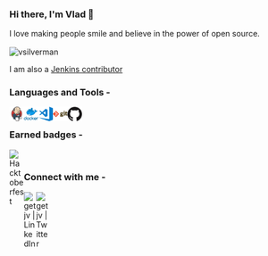 ### Hi there, I'm Vlad 👋

I love making people smile and believe in the power of open source.

<p><img align="center" src="https://github-readme-stats.vercel.app/api?username=vsilverman&show_icons=true" alt="vsilverman" /></p>

<!--- ![Vlad Silverman's GitHub Stats](https://github-readme-stats.vercel.app/api?username=vsilverman&show_icons=true&hide=stars&include_all_commits=true&text_color=666&bg_color=0000) --->

I am also a [Jenkins contributor](https://www.jenkins.io/blog/authors/vsilverman/)

### Languages and Tools -

<img align="left" alt="Jenkins" width="26px" src="https://raw.githubusercontent.com/github/explore/4546263bd5739353083c33dada43f8f31e7d1fd6/topics/jenkins/jenkins.png" />
<img align="left" alt="Docker" width="26px" src="https://raw.githubusercontent.com/github/explore/80688e429a7d4ef2fca1e82350fe8e3517d3494d/topics/docker/docker.png" />
<img align="left" alt="Visual Studio Code" width="26px" src="https://raw.githubusercontent.com/github/explore/80688e429a7d4ef2fca1e82350fe8e3517d3494d/topics/visual-studio-code/visual-studio-code.png" />
<img align="left" alt="Git" width="26px" src="https://raw.githubusercontent.com/github/explore/80688e429a7d4ef2fca1e82350fe8e3517d3494d/topics/git/git.png" />
<img align="left" alt="GitHub" width="26px" src="https://raw.githubusercontent.com/github/explore/78df643247d429f6cc873026c0622819ad797942/topics/github/github.png" />
<br />

### Earned badges -

[<img align="left" alt="Hacktoberfest" width="26px" src="https://dev-to-uploads.s3.amazonaws.com/uploads/badge/badge_image/80/hacktoberfest2020-badge.png" />](https://dev.to/badge/hacktoberfest-2020)
<br />

### Connect with me -

[<img align="left" alt="getjv | LinkedIn" width="22px" src="https://cdn.jsdelivr.net/npm/simple-icons@v3/icons/linkedin.svg" />](https://www.linkedin.com/in/vladsilverman/)
[<img align="left" alt="getjv | Twitter" width="22px" src="https://cdn.jsdelivr.net/npm/simple-icons@v3/icons/twitter.svg" />](https://twitter.com/vsilverman)

<!--
**vsilverman/vsilverman** is a ✨ _special_ ✨ repository because its `README.md` (this file) appears on your GitHub profile.

Here are some ideas to get you started:

- 🔭 I’m currently working on ...
- 🌱 I’m currently learning ...
- 👯 I’m looking to collaborate on ...
- 🤔 I’m looking for help with ...
- 💬 Ask me about ...
- 📫 How to reach me: ...
- 😄 Pronouns: ...
- ⚡ Fun fact: ...
-->
